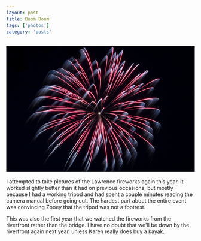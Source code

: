 ```yaml
---
layout: post
title: Boom Boom
tags: ['photos']
category: 'posts'
---
```


![Boom](/media/2013/20130704-7041072-600px.jpg)

I attempted to take pictures of the Lawrence fireworks again this year.
It worked slightly better than it had on previous occasions, but mostly
because I had a working tripod and had spent a couple minutes reading
the camera manual before going out. The hardest part about the entire
event was convincing Zooey that the tripod was not a footrest.

This was also the first year that we watched the fireworks from the
riverfront rather than the bridge. I have no doubt that we'll be down by
the riverfront again next year, unless Karen really does buy a kayak. 

